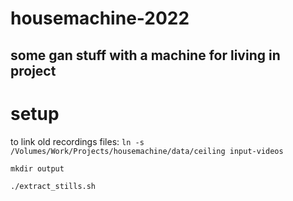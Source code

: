 # housemachine-2022
some gan stuff with a machine for living in project
--
# setup
to link old recordings files: 
`ln -s /Volumes/Work/Projects/housemachine/data/ceiling input-videos`

`mkdir output`

`./extract_stills.sh`

